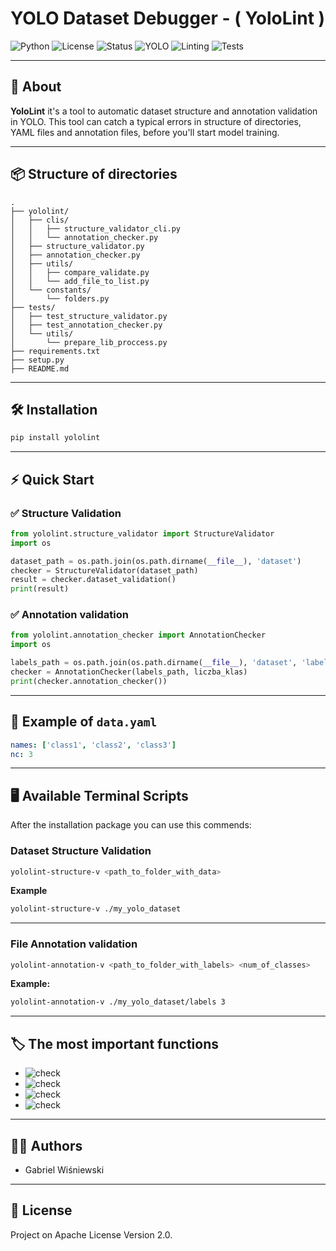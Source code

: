 # YOLO Dataset Debugger - ( YoloLint )

![Python](https://img.shields.io/badge/Python-3.8%2B-blue?logo=python)
![License](https://img.shields.io/badge/Apache-License-green)
![Status](https://img.shields.io/badge/Status-Active-brightgreen)
![YOLO](https://img.shields.io/badge/YOLO-Dataset-yellow)
![Linting](https://img.shields.io/badge/Linting-PEP8-blue)
![Tests](https://img.shields.io/badge/Tests-Passing-success)

---

## 🚀 About

**YoloLint** it's a tool to automatic dataset structure and annotation validation in YOLO. This tool can catch a typical errors in structure of directories, YAML files and annotation files, before you'll start model training.

---

## 📦 Structure of directories

```
.
├── yololint/
│   ├── clis/
│   │   ├── structure_validator_cli.py
│   │   └── annotation_checker.py
│   ├── structure_validator.py
│   ├── annotation_checker.py
│   ├── utils/
│   │   ├── compare_validate.py
│   │   └── add_file_to_list.py
│   └── constants/
│       └── folders.py
├── tests/
│   ├── test_structure_validator.py
│   ├── test_annotation_checker.py
│   └── utils/
│       └── prepare_lib_proccess.py
├── requirements.txt
├── setup.py
├── README.md
```
---

## 🛠️ Installation

```bash
pip install yololint
```

---

## ⚡ Quick Start

### ✅ Structure Validation

```python
from yololint.structure_validator import StructureValidator
import os

dataset_path = os.path.join(os.path.dirname(__file__), 'dataset')
checker = StructureValidator(dataset_path)
result = checker.dataset_validation()
print(result)
```

### ✅ Annotation validation

```python
from yololint.annotation_checker import AnnotationChecker
import os

labels_path = os.path.join(os.path.dirname(__file__), 'dataset', 'labels')
checker = AnnotationChecker(labels_path, liczba_klas)
print(checker.annotation_checker())
```

---

## 📝 Example of `data.yaml`

```yaml
names: ['class1', 'class2', 'class3']
nc: 3
```

---

## 🖥️ Available Terminal Scripts

After the installation package you can use this commends:
### Dataset Structure Validation

```sh
yololint-structure-v <path_to_folder_with_data>
```
**Example**
```sh
yololint-structure-v ./my_yolo_dataset
```

---

### File Annotation validation

```sh
yololint-annotation-v <path_to_folder_with_labels> <num_of_classes>
```
**Example:**
```sh
yololint-annotation-v ./my_yolo_dataset/labels 3
```

---

## 🏷️ The most important functions

- ![check](https://img.shields.io/badge/-Automatic%20structure%20validation-4caf50?style=flat-square&logo=checkmarx&logoColor=white)
- ![check](https://img.shields.io/badge/-Checking%20compatibility%20number%20offiles-2196f3?style=flat-square&logo=files&logoColor=white)
- ![check](https://img.shields.io/badge/-Verification%20for%20data.yaml-ff9800?style=flat-square&logo=yaml&logoColor=white)
- ![check](https://img.shields.io/badge/-Legible%20errors%20raports-e91e63?style=flat-square&logo=markdown&logoColor=white)

---

## 👨‍💻 Authors

- Gabriel Wiśniewski

---

## 📄 License

Project on Apache License Version 2.0.
